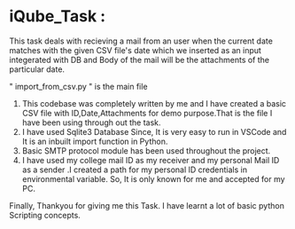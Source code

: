 # iQube_Task :

This task deals with recieving a mail from an user when the current date matches with the given CSV file's date which we inserted as an input integerated with DB
and Body of the mail will be the attachments of the particular date.

" import_from_csv.py " is the main file

1. This codebase was completely written by me and I have created a basic CSV file with ID,Date,Attachments for demo purpose.That is the file I have been using through out the task.
2. I have used Sqlite3 Database Since, It is very easy to run in VSCode and It is an inbuilt import function in Python.
3. Basic SMTP protocol module has been used throughout the project.
4. I have used my college mail ID as my receiver  and my personal Mail ID as a sender .I created a path for my personal ID credentials in environmental variable. So, It is only known for me and accepted for my PC.

Finally, Thankyou for giving me this Task. I have learnt a lot of basic python Scripting concepts.
